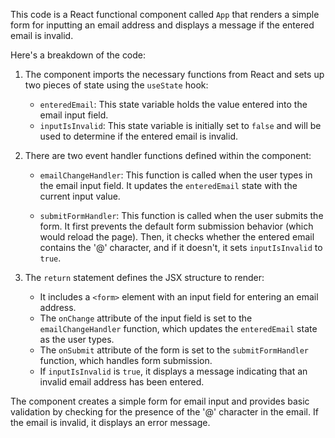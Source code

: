 This code is a React functional component called `App` that renders a simple form for inputting an email address and displays a message if the entered email is invalid.

Here's a breakdown of the code:

1. The component imports the necessary functions from React and sets up two pieces of state using the `useState` hook:

   - `enteredEmail`: This state variable holds the value entered into the email input field.
   - `inputIsInvalid`: This state variable is initially set to `false` and will be used to determine if the entered email is invalid.

2. There are two event handler functions defined within the component:

   - `emailChangeHandler`: This function is called when the user types in the email input field. It updates the `enteredEmail` state with the current input value.

   - `submitFormHandler`: This function is called when the user submits the form. It first prevents the default form submission behavior (which would reload the page). Then, it checks whether the entered email contains the '@' character, and if it doesn't, it sets `inputIsInvalid` to `true`.

3. The `return` statement defines the JSX structure to render:

   - It includes a `<form>` element with an input field for entering an email address.
   - The `onChange` attribute of the input field is set to the `emailChangeHandler` function, which updates the `enteredEmail` state as the user types.
   - The `onSubmit` attribute of the form is set to the `submitFormHandler` function, which handles form submission.
   - If `inputIsInvalid` is `true`, it displays a message indicating that an invalid email address has been entered.

The component creates a simple form for email input and provides basic validation by checking for the presence of the '@' character in the email. If the email is invalid, it displays an error message.